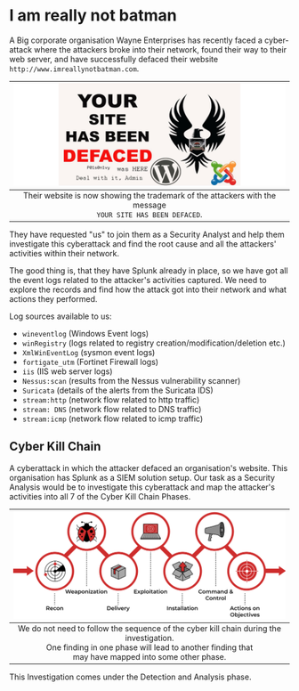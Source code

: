 # I am really not batman

A Big corporate organisation Wayne Enterprises has recently faced a cyber-attack where the attackers broke into their 
network, found their way to their web server, and have successfully defaced their website 
`http://www.imreallynotbatman.com`. 

|                                  ![Defaced](../../_static/images/defaced.png)                                  |
|:--------------------------------------------------------------------------------------------------------------:|
| Their website is now showing the trademark of the attackers with the message <br>`YOUR SITE HAS BEEN DEFACED`. |

They have requested "us" to join them as a Security Analyst and help them investigate this cyberattack and find the 
root cause and all the attackers' activities within their network.

The good thing is, that they have Splunk already in place, so we have got all the event logs related to the attacker's 
activities captured. We need to explore the records and find how the attack got into their network and what actions 
they performed.

Log sources available to us: 

* `wineventlog` (Windows Event logs)
* `winRegistry` (logs related to registry creation/modification/deletion etc.)
* `XmlWinEventLog` (sysmon event logs)
* `fortigate_utm` (Fortinet Firewall logs)
* `iis` (IIS web server logs)
* `Nessus:scan` (results from the Nessus vulnerability scanner)  
* `Suricata` (details of the alerts from the Suricata IDS)
* `stream:http` (network flow related to http traffic)
* `stream: DNS` (network flow related to DNS traffic)
* `stream:icmp` (network flow related to icmp traffic)

## Cyber Kill Chain

A cyberattack in which the attacker defaced an organisation's website. This organisation has Splunk as a SIEM 
solution setup. Our task as a Security Analysis would be to investigate this cyberattack and map the attacker's 
activities into all 7 of the Cyber Kill Chain Phases. 

|                                                                         ![Cyber Kill Chain](../../_static/images/ckc.png)                                                                         |
|:-------------------------------------------------------------------------------------------------------------------------------------------------------------------------------------------------:|
| We do not need to follow the sequence of the cyber kill chain during the investigation. <br>One finding in one phase will lead to another finding that <br>may have mapped into some other phase. |

This Investigation comes under the Detection and Analysis phase.